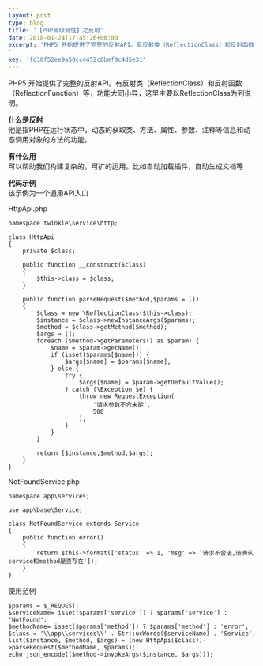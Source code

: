 ```yaml
---  
layout: post  
type: blog  
title: '【PHP高级特性】之反射'  
date: 2018-01-24T17:45:26+08:00  
excerpt: 'PHP5 开始提供了完整的反射API。有反射类（ReflectionClass）和反射函数（ReflectionFunction）等，功能大同小异，这里主要以ReflectionClass为列说明。
'  
key: 'fd30f52ee9a50cc4452c0bef9c4d5e31'  
---  
```


PHP5 开始提供了完整的反射API。有反射类（ReflectionClass）和反射函数（ReflectionFunction）等，功能大同小异，这里主要以ReflectionClass为列说明。

**什么是反射**  
他是指PHP在运行状态中，动态的获取类、方法、属性、参数、注释等信息和动态调用对象的方法的功能。

**有什么用**  
可以帮助我们构建复杂的，可扩的运用。比如自动加载插件，自动生成文档等

**代码示例**  
该示例为一个通用API入口

HttpApi.php

```
namespace twinkle\service\http;

class HttpApi
{
    private $class;

    public function __construct($class)
    {
        $this->class = $class;
    }

    public function parseRequest($method,$params = [])
    {
        $class = new \ReflectionClass($this->class);
        $instance = $class->newInstanceArgs($params);
        $method = $class->getMethod($method);
        $args = [];
        foreach ($method->getParameters() as $param) {
            $name = $param->getName();
            if (isset($params[$name])) {
                $args[$name] = $params[$name];
            } else {
                try {
                    $args[$name] = $param->getDefaultValue();
                } catch (\Exception $e) {
                    throw new RequestException(
                        '请求参数不合未能',
                        500
                    );
                }
            }
        }

        return [$instance,$method,$args];
    }
}
```

NotFoundService.php

```
namespace app\services;

use app\base\Service;

class NotFoundService extends Service
{
    public function error()
    {
        return $this->format(['status' => 1, 'msg' => '请求不合法,请确认service和method是否存在']);
    }
}
```

使用范例

```
$params = $_REQUEST;
$serviceName= isset($params['service']) ? $params['service'] : 'NotFound';
$methodName= isset($params['method']) ? $params['method'] : 'error';
$class = '\\app\\services\\' . Str::ucWords($serviceName) . 'Service';
list($instance, $method, $args) = (new HttpApi($class))->parseRequest($methodName, $params);
echo json_encode(($method->invokeArgs($instance, $args)));
```